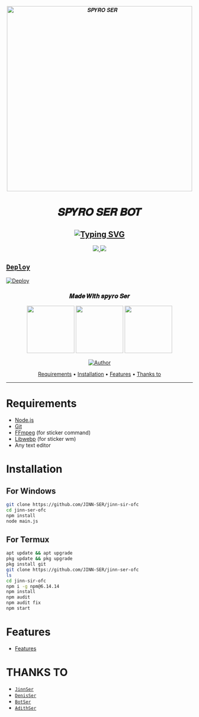 <div align="center">
<img src="https://i.imgur.com/Mq6kYc4.jpeg" alt="𝑺𝑷𝒀𝑹𝑶 𝑺𝑬𝑹" width="500" />

# 𝑺𝑷𝒀𝑹𝑶 𝑺𝑬𝑹 𝑩𝑶𝑻

## [![Typing SVG](https://readme-typing-svg.herokuapp.com?font=Lemon+milk&color=F70000&lines=Welcome+to+SPYRO-SER+WA+Bot+repo;Created+by+spyro;This+is+a+Featured+bot;With+Love+SPYRO-SER)](https://git.io/typing-svg)

</div>
<p align="center">
  <a href="https://instagram.com/Spyro_ser"><img src="https://img.shields.io/badge/Instagram-E4405F?style=for-the-badge&logo=instagram&logoColor=white"/> 
  <a href="https://wa.me/918590299146"><img src="https://img.shields.io/badge/WhatsApp-25D366?style=for-the-badge&logo=whatsapp&logoColor=white" />
</p>

## `Deploy`
[![Deploy](https://www.herokucdn.com/deploy/button.svg)](https://heroku.com/deploy?template=https://github.com/JINN-SER/jinn-ser-ofc/)
<h3 align="center">𝑴𝒂𝒅𝒆 𝑾𝒊𝒕𝒉 𝒔𝒑𝒚𝒓𝒐 𝑺𝒆𝒓</h3>
<p align="center">
  <a href="https://github.com/JINN-SER"><img src="https://i.imgur.com/X8MUqgj.jpeg" height="128" width="128" /></a>
  <a href="https://github.com/Adithhariuesrbot"><img src="https://i.imgur.com/NGDAvG9.jpeg" height="128" width="128" /></a>
  <a href="https://github.com/spyro-ser-ofc"><img src="https://i.imgur.com/pKI0URL.jpeg" height="128" width="128" /></a>
</p>

<p align="center">
  <a href="https://github.com/JINN-SER"><img title="Author" src="https://img.shields.io/badge/Author-𝑆𝑃𝑌𝑅𝑂-orange.svg?style=for-the-badge&logo=github" /></a>

<p align="center">
  <a href="https://github.com/JINN-SER/Jinn-ser-ofc#requirements">Requirements</a> •
  <a href="https://github.com/JINN-SER/Jinn-ser-ofc#instalasi">Installation</a> •
  <a href="https://github.com/JINN-SER/Jinn-ser-ofc#features">Features</a> •
  <a href="https://github.com/JINN-SER/Jinn-ser-ofc#thanks-to">Thanks to</a>
</p>
</div>


---



# Requirements
* [Node.js](https://nodejs.org/en/)
* [Git](https://git-scm.com/downloads)
* [FFmpeg](https://github.com/BtbN/FFmpeg-Builds/releases) (for sticker command)
* [Libwebp](https://developers.google.com/speed/webp/download) (for sticker wm)
* Any text editor

# Installation
## For Windows
```bash
git clone https://github.com/JINN-SER/jinn-sir-ofc
cd jinn-ser-ofc
npm install
node main.js
```
## For Termux
```bash
apt update && apt upgrade
pkg update && pkg upgrade
pkg install git
git clone https://github.com/JINN-SER/jinn-ser-ofc
ls
cd jinn-sir-ofc
npm i -g npm@6.14.14
npm install
npm audit
npm audit fix
npm start
```

# Features
- [Features](https://github.com/JINN-SER/jinn-ser-ofc/blob/master/Bosco.js)

# THANKS TO
* [`JinnSer`](https://github.com/JINN-SER)
* [`DenisSer`](https://github.com/DENIS)
* [`BotSer`](https://github.com/BotSerOfc)
* [`AdithSer`](https://github.com/Adithhariuesrbot)
